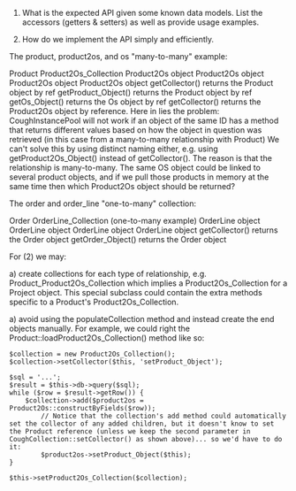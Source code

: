 
1. What is the expected API given some known data models.  List the accessors (getters & setters) as well as provide usage examples.

2. How do we implement the API simply and efficiently.

The product, product2os, and os "many-to-many" example:

Product
	Product2Os_Collection
		Product2Os object
		Product2Os object
		Product2Os object
		Product2Os object
			getCollector() returns the Product object by ref
			getProduct_Object() returns the Product object by ref
			getOs_Object() returns the Os object by ref
				getCollector() returns the Product2Os object by reference. Here in lies the problem: CoughInstancePool will not work if an object of the same ID has a method that returns different values based on how the object in question was retrieved (in this case from a many-to-many relationship with Product) We can't solve this by using distinct naming either, e.g. using getProduct2Os_Object() instead of getCollector().  The reason is that the relationship is many-to-many.  The same OS object could be linked to several product objects, and if we pull those products in memory at the same time then which Product2Os object should be returned?

The order and order_line "one-to-many" collection:

Order
	OrderLine_Collection (one-to-many example)
		OrderLine object
		OrderLine object
		OrderLine object
		OrderLine object
			getCollector() returns the Order object
			getOrder_Object() returns the Order object

For (2) we may:

a) create collections for each type of relationship, e.g. Product_Product2Os_Collection which implies a Product2Os_Collection for a Project object.  This special subclass could contain the extra methods specific to a Product's Product2Os_Collection.

a) avoid using the populateCollection method and instead create the end objects manually.  For example, we could right the Product::loadProduct2Os_Collection() method like so:

	$collection = new Product2Os_Collection();
	$collection->setCollector($this, 'setProduct_Object');
	
	$sql = '...';
	$result = $this->db->query($sql);
	while ($row = $result->getRow()) {
		$collection->add($product2os = Product2Os::constructByFields($row));
			// Notice that the collection's add method could automatically set the collector of any added children, but it doesn't know to set the Product reference (unless we keep the second parameter in CoughCollection::setCollector() as shown above)... so we'd have to do it:
			$product2os->setProduct_Object($this);
	}
	
	$this->setProduct2Os_Collection($collection);

